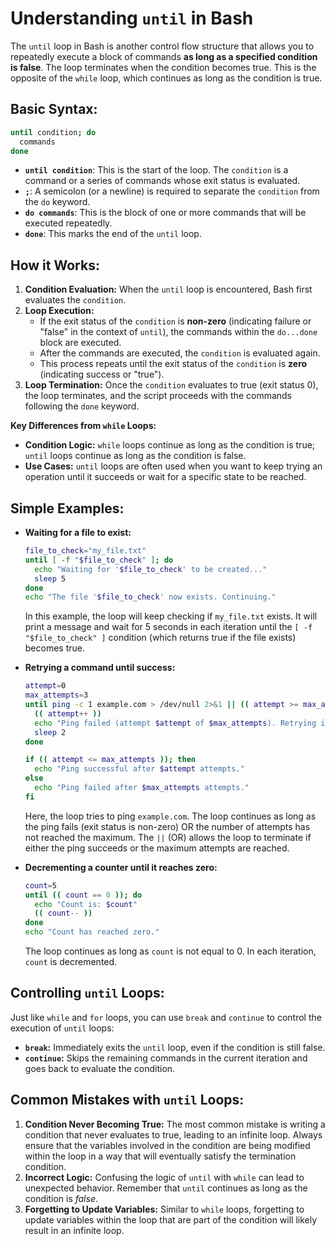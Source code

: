 # **Understanding `until`  in Bash**

The `until` loop in Bash is another control flow structure that allows you to repeatedly execute a block of commands **as long as a specified condition is false**. The loop terminates when the condition becomes true. This is the opposite of the `while` loop, which continues as long as the condition is true.

## **Basic Syntax:**

```bash
until condition; do
  commands
done
```
* **`until condition`**: This is the start of the loop. The `condition` is a command or a series of commands whose exit status is evaluated.
* **`;`**: A semicolon (or a newline) is required to separate the `condition` from the `do` keyword.
* **`do commands`**: This is the block of one or more commands that will be executed repeatedly.
* **`done`**: This marks the end of the `until` loop.

## **How it Works:**

1.  **Condition Evaluation:** When the `until` loop is encountered, Bash first evaluates the `condition`.
2.  **Loop Execution:**
    * If the exit status of the `condition` is **non-zero** (indicating failure or "false" in the context of `until`), the commands within the `do...done` block are executed.
    * After the commands are executed, the `condition` is evaluated again.
    * This process repeats until the exit status of the `condition` is **zero** (indicating success or "true").
3.  **Loop Termination:** Once the `condition` evaluates to true (exit status 0), the loop terminates, and the script proceeds with the commands following the `done` keyword.

**Key Differences from `while` Loops:**

* **Condition Logic:** `while` loops continue as long as the condition is true; `until` loops continue as long as the condition is false.
* **Use Cases:** `until` loops are often used when you want to keep trying an operation until it succeeds or wait for a specific state to be reached.

## **Simple Examples:**

* **Waiting for a file to exist:**

    ```bash
    file_to_check="my_file.txt"
    until [ -f "$file_to_check" ]; do
      echo "Waiting for '$file_to_check' to be created..."
      sleep 5
    done
    echo "The file '$file_to_check' now exists. Continuing."
    ```

    In this example, the loop will keep checking if `my_file.txt` exists. It will print a message and wait for 5 seconds in each iteration until the `[ -f "$file_to_check" ]` condition (which returns true if the file exists) becomes true.

* **Retrying a command until success:**

    ```bash
    attempt=0
    max_attempts=3
    until ping -c 1 example.com > /dev/null 2>&1 || (( attempt >= max_attempts )); do
      (( attempt++ ))
      echo "Ping failed (attempt $attempt of $max_attempts). Retrying in 2 seconds..."
      sleep 2
    done

    if (( attempt <= max_attempts )); then
      echo "Ping successful after $attempt attempts."
    else
      echo "Ping failed after $max_attempts attempts."
    fi
    ```

    Here, the loop tries to ping `example.com`. The loop continues as long as the ping fails (exit status is non-zero) OR the number of attempts has not reached the maximum. The `||` (OR) allows the loop to terminate if either the ping succeeds or the maximum attempts are reached.

* **Decrementing a counter until it reaches zero:**

    ```bash
    count=5
    until (( count == 0 )); do
      echo "Count is: $count"
      (( count-- ))
    done
    echo "Count has reached zero."
    ```

    The loop continues as long as `count` is not equal to 0. In each iteration, `count` is decremented.

## **Controlling `until` Loops:**

Just like `while` and `for` loops, you can use `break` and `continue` to control the execution of `until` loops:

* **`break`:** Immediately exits the `until` loop, even if the condition is still false.
* **`continue`:** Skips the remaining commands in the current iteration and goes back to evaluate the condition.

## **Common Mistakes with `until` Loops:**

1. **Condition Never Becoming True:** The most common mistake is writing a condition that never evaluates to true, leading to an infinite loop. Always ensure that the variables involved in the condition are being modified within the loop in a way that will eventually satisfy the termination condition.
2. **Incorrect Logic:** Confusing the logic of `until` with `while` can lead to unexpected behavior. Remember that `until` continues as long as the condition is *false*.
3. **Forgetting to Update Variables:** Similar to `while` loops, forgetting to update variables within the loop that are part of the condition will likely result in an infinite loop.